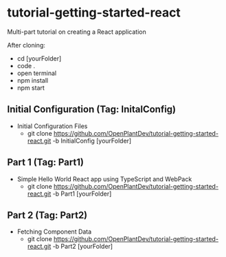 # tutorial-getting-started-react
Multi-part tutorial on creating a React application

After cloning:
  * cd [yourFolder]
  * code .
  * open terminal
  * npm install
  * npm start


## Initial Configuration (Tag: InitalConfig)
  * Initial Configuration Files
    * git clone https://github.com/OpenPlantDev/tutorial-getting-started-react.git -b InitialConfig [yourFolder]
## Part 1 (Tag: Part1)
  * Simple Hello World React app using TypeScript and WebPack
    * git clone https://github.com/OpenPlantDev/tutorial-getting-started-react.git -b Part1 [yourFolder]
## Part 2 (Tag: Part2)
  * Fetching Component Data
    * git clone https://github.com/OpenPlantDev/tutorial-getting-started-react.git -b Part2 [yourFolder]
